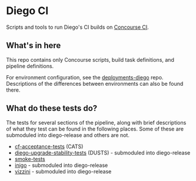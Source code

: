 # Diego CI

Scripts and tools to run Diego's CI builds on [Concourse CI](https://concourse-ci.org).

## What's in here
This repo contains only Concourse scripts, build task definitions, and pipeline definitions.

For environment configuration, see the [deployments-diego](https://github.com/cloudfoundry/deployments-diego) repo. Descriptions of the differences between environments can also be found there.

## What do these tests do?
The tests for several sections of the pipeline, along with brief descriptions of what they test can be found in the following places. Some of these are submoduled into diego-release and others are not. 

- [cf-acceptance-tests](https://github.com/cloudfoundry/cf-acceptance-tests) (CATS)
- [diego-upgrade-stability-tests](https://github.com/cloudfoundry/diego-upgrade-stability-tests) (DUSTS) - submoduled into diego-release
- [smoke-tests](https://github.com/cloudfoundry/cf-smoke-tests)
- [inigo](https://github.com/cloudfoundry/inigo) - submoduled into diego-release
- [vizzini](https://github.com/cloudfoundry/vizzini) - submoduled into diego-release
